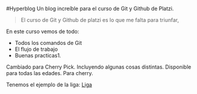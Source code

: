 #Hyperblog
Un blog increíble para el curso de Git y Github de Platzi.
>El curso de Git y Github de platzi es lo que me falta para triunfar,

En este curso vemos de todo:

* Todos los comandos de Git
* El flujo de trabajo
* Buenas practicas1.

Cambiado para Cherry Pick.
Incluyendo algunas cosas distintas.
Disponible para todas las edades. 
Para cherry.

Tenemos el ejemplo de la liga:
[Liga][1]


[1]: https://platzi.com/clases/1557-git-github/19977-readmemd-es-una-excelente-practica/ "Liga"